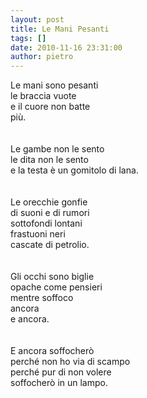 ```yaml
---
layout: post
title: Le Mani Pesanti
tags: []
date: 2010-11-16 23:31:00
author: pietro
---
```

Le mani sono pesanti<br/>le braccia vuote<br/>e il cuore non batte<br/>più.<br/><br/><br/>Le gambe non le sento<br/>le dita non le sento<br/>e la testa è un gomitolo di lana.<br/><br/><br/>Le orecchie gonfie<br/>di suoni e di rumori<br/>sottofondi lontani<br/>frastuoni neri<br/>cascate di petrolio.<br/><br/><br/>Gli occhi sono biglie<br/>opache come pensieri<br/>mentre soffoco<br/>ancora<br/>e ancora.<br/><br/><br/>E ancora soffocherò<br/>perché non ho via di scampo<br/>perché pur di non volere<br/>soffocherò in un lampo.<br/>
